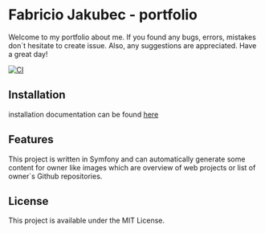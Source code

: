 # Fabricio Jakubec - portfolio

Welcome to my portfolio about me. If you found any bugs, errors, mistakes don`t hesitate to create issue. Also, any suggestions are appreciated. Have a great day! 

[![CI](https://github.com/Fabricio872/fj-portfolio/actions/workflows/ci.yml/badge.svg)](https://github.com/Fabricio872/fj-portfolio/actions/workflows/ci.yml)

## Installation
installation documentation can be found [here](docs/README.md)

## Features

This project is written in Symfony and can automatically generate some content for owner like images which are overview 
of web projects or list of owner`s Github repositories.

## License

This project is available under the MIT License.
